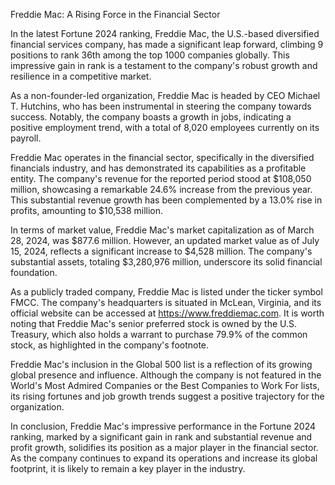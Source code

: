 Freddie Mac: A Rising Force in the Financial Sector

In the latest Fortune 2024 ranking, Freddie Mac, the U.S.-based diversified financial services company, has made a significant leap forward, climbing 9 positions to rank 36th among the top 1000 companies globally. This impressive gain in rank is a testament to the company's robust growth and resilience in a competitive market.

As a non-founder-led organization, Freddie Mac is headed by CEO Michael T. Hutchins, who has been instrumental in steering the company towards success. Notably, the company boasts a growth in jobs, indicating a positive employment trend, with a total of 8,020 employees currently on its payroll.

Freddie Mac operates in the financial sector, specifically in the diversified financials industry, and has demonstrated its capabilities as a profitable entity. The company's revenue for the reported period stood at $108,050 million, showcasing a remarkable 24.6% increase from the previous year. This substantial revenue growth has been complemented by a 13.0% rise in profits, amounting to $10,538 million.

In terms of market value, Freddie Mac's market capitalization as of March 28, 2024, was $877.6 million. However, an updated market value as of July 15, 2024, reflects a significant increase to $4,528 million. The company's substantial assets, totaling $3,280,976 million, underscore its solid financial foundation.

As a publicly traded company, Freddie Mac is listed under the ticker symbol FMCC. The company's headquarters is situated in McLean, Virginia, and its official website can be accessed at https://www.freddiemac.com. It is worth noting that Freddie Mac's senior preferred stock is owned by the U.S. Treasury, which also holds a warrant to purchase 79.9% of the common stock, as highlighted in the company's footnote.

Freddie Mac's inclusion in the Global 500 list is a reflection of its growing global presence and influence. Although the company is not featured in the World's Most Admired Companies or the Best Companies to Work For lists, its rising fortunes and job growth trends suggest a positive trajectory for the organization.

In conclusion, Freddie Mac's impressive performance in the Fortune 2024 ranking, marked by a significant gain in rank and substantial revenue and profit growth, solidifies its position as a major player in the financial sector. As the company continues to expand its operations and increase its global footprint, it is likely to remain a key player in the industry.